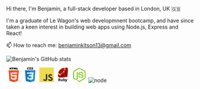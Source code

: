 Hi there, I'm Benjamin, a full-stack developer based in London, UK 🇬🇧

I'm a graduate of Le Wagon's web developmnent bootcamp, and have since taken a keen interest in building web apps using Node.js, Express and React!

📫 How to reach me: benjaminkitson13@gmail.com

![Benjamin's GitHub stats](https://github-readme-stats.vercel.app/api?username=benjaminkitson&show_icons=true)

<img src="https://raw.githubusercontent.com/devicons/devicon/master/icons/html5/html5-original-wordmark.svg" alt="postgresql" width="40" height="40" style="max-width: 100%;"> <img src="https://raw.githubusercontent.com/devicons/devicon/master/icons/css3/css3-original-wordmark.svg" alt="css3" width="40" height="40" style="max-width: 100%;"> <img src="https://raw.githubusercontent.com/devicons/devicon/master/icons/javascript/javascript-original.svg" alt="javascript" width="40" height="40" style="max-width: 100%;"> <img src="https://raw.githubusercontent.com/devicons/devicon/master/icons/ruby/ruby-original-wordmark.svg" alt="ruby" width="40" height="40" style="max-width: 100%;"> <img src="https://raw.githubusercontent.com/devicons/devicon/master/icons/nodejs/nodejs-original.svg" alt="node" width="40" height="40" style="max-width: 100%;"> <img src="https://raw.githubusercontent.com/devicons/devicon/master/icons/rubyonrails/rubyonrails-original.svg" alt="node" width="40" height="40" style="max-width: 100%;">

